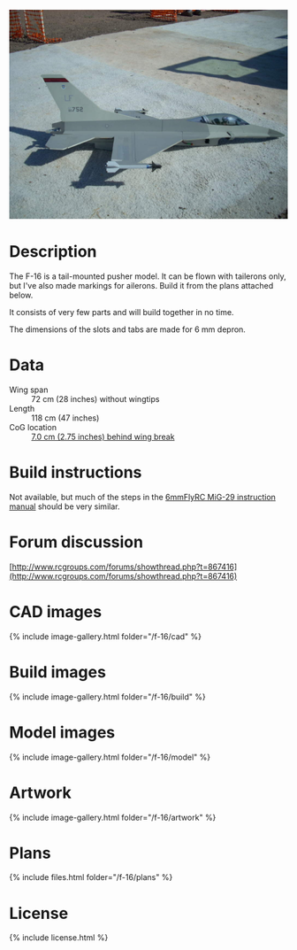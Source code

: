 ![F-16](./18.jpg)

# Description

The F-16 is a tail-mounted pusher model. It can be flown with tailerons only, but I've also made markings for ailerons. Build it from the plans attached below.

It consists of very few parts and will build together in no time.

The dimensions of the slots and tabs are made for 6 mm depron.

# Data

<dl>
  <dt>Wing span</dt>
  <dd>72 cm (28 inches) without wingtips</dd>
  <dt>Length</dt>
  <dd>118 cm (47 inches)</dd>
  <dt>CoG location</dt>
  <dd><a href="./cg.jpg">7.0 cm (2.75 inches) behind wing break</a></dd>
</dl>

# Build instructions

Not available, but much of the steps in the [6mmFlyRC MiG-29 instruction manual](../docs/quick-build-mig-29.pdf) should be very similar.

# Forum discussion

[http://www.rcgroups.com/forums/showthread.php?t=867416](http://www.rcgroups.com/forums/showthread.php?t=867416)

# CAD images

{% include image-gallery.html folder="/f-16/cad" %}

# Build images

{% include image-gallery.html folder="/f-16/build" %}

# Model images

{% include image-gallery.html folder="/f-16/model" %}

# Artwork

{% include image-gallery.html folder="/f-16/artwork" %}

# Plans

{% include files.html folder="/f-16/plans" %}

# License

{% include license.html %}
